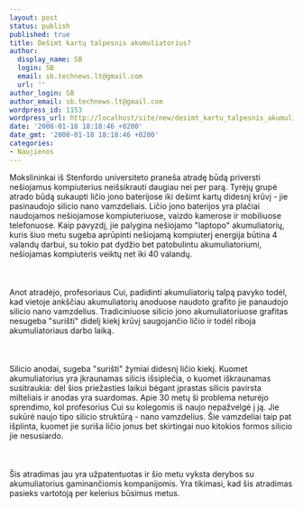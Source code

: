 ```yaml
---
layout: post
status: publish
published: true
title: Dešimt kartų talpesnis akumuliatorius?
author:
  display_name: SB
  login: SB
  email: sb.technews.lt@gmail.com
  url: ''
author_login: SB
author_email: sb.technews.lt@gmail.com
wordpress_id: 1153
wordpress_url: http://localhost/site/new/desimt_kartu_talpesnis_akumuliatorius_/
date: '2008-01-18 18:18:46 +0200'
date_gmt: '2008-01-18 18:18:46 +0200'
categories:
- Naujienos
---
```

<p>Mokslininkai iš Stenfordo universiteto praneša atradę būdą priversti nešiojamus kompiuterius neišsikrauti daugiau nei per parą. Tyrėjų grupė atrado būdą sukaupti ličio jono baterijose iki dešimt kartų didesnį krūvį - jie pasinaudojo silicio nano vamzdeliais. Ličio jono baterijos yra plačiai naudojamos nešiojamose kompiuteriuose, vaizdo kamerose ir mobiliuose telefonuose. Kaip pavyzdį, jie palygina nešiojamo &quot;laptopo&quot; akumuliatorių, kuris šiuo metu sugeba aprūpinti nešiojamą kompiuterį energija būtina 4 valandų darbui, su tokio pat dydžio bet patobulintu akumuliatoriumi, nešiojamas kompiuteris veiktų net iki 40 valandų.<br />
<br><br />
<br>Anot atradėjo, profesoriaus Cui, padidinti akumuliatorių talpą pavyko todėl, kad vietoje ankščiau akumuliatorių anoduose naudoto grafito jie panaudojo silicio nano vamzdelius. Tradiciniuose silicio jono akumuliatoriuose grafitas nesugeba &quot;surišti&quot; didelį kiekį krūvį saugojančio ličio ir todėl riboja akumuliatoriaus darbo laiką.<br />
<br><br />
<br>Silicio anodai, sugeba &quot;surišti&quot; žymiai didesnį ličio kiekį. Kuomet akumuliatorius yra įkraunamas silicis išsiplečia, o kuomet iškraunamas susitraukia: dėl šios priežasties laikui bėgant įprastas silicis pavirsta milteliais ir anodas yra suardomas. Apie 30 metų ši problema neturėjo sprendimo, kol profesorius Cui su kolegomis iš naujo nepažvelgė į ją. Jie sukūrė naujo tipo silicio struktūrą - nano vamzdelius. Šie vamzdeliai taip pat išplinta, kuomet jie suriša ličio jonus bet skirtingai nuo kitokios formos silicio jie nesusiardo.<br />
<br><br />
<br>Šis atradimas jau yra užpatentuotas ir šio metu vyksta derybos su akumuliatorius gaminančiomis kompanijomis. Yra tikimasi, kad šis atradimas pasieks vartotoją per kelerius būsimus metus.<br />
<br></p>
